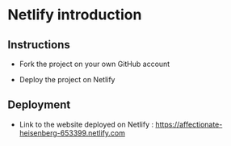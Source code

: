 # Netlify introduction

## Instructions

* Fork the project on your own GitHub account

* Deploy the project on Netlify

## Deployment

* Link to the website deployed on Netlify : https://affectionate-heisenberg-653399.netlify.com
